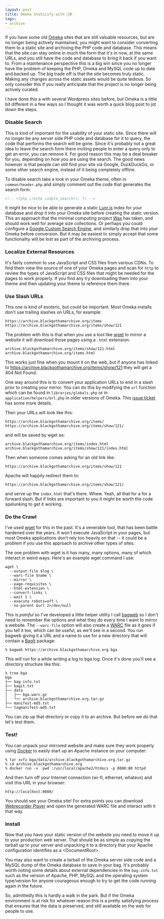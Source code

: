 ```yaml
---
layout: post
title: Omeka Staticify with 👜🕸
tags:
- archive
---
```


If you have some old [Omeka] sites that are still valuable resources, but are no
longer being actively maintained, you might want to consider converting them to
a static site and archiving the PHP code and database. This means that the site
can stay online in much the form that it's in now, at the same URLs, and you
still have the code and database to bring it back if you want to. From a
maintenance perspective this is a big win since you no longer have the problem
of keeping the PHP, Omeka and MySQL code up to date and backed up. The big trade
off is that the site becomes truly static.  Making any changes across the static
assets would be quite tedious. So only consider this if you really anticipate
that the project is no longer being actively curated.

I have done this a with several Wordpress sites before, but Omeka is a little
bit different in a few ways so I thought it was worth a quick blog post to jot
down the steps.

### Disable Search

This is kind of important for the usability of your static site. Since there
will no longer be any server side PHP code and database for it to query, the
code that performs the search will be gone. Since it's probably not a great idea
to leave the search form there inviting people to enter a query only to get an
error, you can remove it. For good reason this may be a deal breaker for you,
depending on how you are using the search. The good news however is that people
can still find your site via Google, DuckDuckGo, or some other search engine,
instead of it being completely offline.

To disable search take a look in your Omeka theme, often in `common/header.php`
and simply comment out the code that generates the search form:

```html
<!-- <?php //echo simple_search(); ?> -->
```

It might be nice to be able to generate a static [Lunr.js] index for your
database and drop it into your Omeka site before creating the static version.
This an approach that the minimal computing project [Wax] has taken, and should
work well for average size collections. Or perhaps you could configure a [Google
Custom Search Engine], and similarly drop that into your Omeka before
conversion. But it may be easiest to simply accept that some functionality will
be lost as part of the archiving process.

### Localize External Resources

It's fairly common to use JavaScript and CSS files from various CDNs. To find
them view the source of one of your Omeka pages and scan for `http` to review
the types of JavaScript and CSS files that might be needed for the pages to work
properly.  If you find any try downloading them into your theme and then
updating your theme to reference them there.

### Use Slash URLs

This one is kind of esoteric, but could be important. Most Omeka installs don't
use trailing slashes on URLs, for example:

```text
https://archive.blackgothamarchive.org/items
https://archive.blackgothamarchive.org/items/show/121
```

The problem with this is that when you use a tool like [wget] to mirror a
website it will download those pages using a `.html` extension:

```text
archive.blackgothamarchive.org/items/show/121.html
archive.blackgothamarchive.org/items.html
```

This works just fine when you mount it on the web, but if anyone has linked to
https://archive.blackgothamarchive.org/items/show/121 they will get a 404 Not
Found.

One way around this is to convert your application URLs to end in a slash prior
to creating your mirror. You can do this by modifying the `url` function which
can be found in `libraries/globals.php` or in `application/helpers/Url.php` in
older versions of Omeka. This [issue ticket] has some more details.

Then your URLs will look like this:

```text
https://archive.blackgothamarchive.org/items/
https://archive.blackgothamarchive.org/items/show/121/
```

and will be saved by wget as:

```
archive.blackgothamarchive.org/items/index.html
archive.blackgothamarchive.org/items/show/121/index.html
```

Then when someone comes asking for an old link like:

```text
https://archive.blackgothamarchive.org/items/show/121
```

Apache will happily redirect them to:

```text
https://archive.blackgothamarchive.org/items/show/121/
```

and serve up the `index.html` that's there. Whew. Yeah, all that for a for a
forward slash. But if links are important to you it might be worth the code
spelunking to get it working.

### Do the Crawl

I've used [wget] for this in the past. It's a venerable tool, that has been
battle hardened over the years. It won't execute JavaScript in your pages, but
most Omeka applications don't rely too heavily on that -- it could be a problem
if you use this approach to archive other types of sites.

The one problem with wget is it has many, many options, many of which interact
in weird ways. Here's an example wget command I use:

```text
wget \
  --output-file $log \
  --warc-file $name \
  --mirror \
  --page-requisites \
  --html-extension \
  --convert-links \
  --wait 1 \
  --execute robots=off \
  --no-parent $url 2>/dev/null
```

This is *painful* so I've developed a little helper utility I call [bagweb] so I
don't need to remember the options and what they do every time I want to mirror
a website. The `--warc-file` option will also create a [WARC] file as it goes if
you tell it too, which can be useful, as we'll see in a second. You run bagweb
giving it a URL and a name to use for a new directory that will contain a
[BagIt] package:

```text
% bagweb https://archive.blackgothamarchive.org bga
```

This will run for a while writing a log to bga.log. Once it's done you'll see a
directory structure like this:

```text
% tree bga
bga
├── bag-info.txt
├── bagit.txt
├── data
│   ├── bga.warc.gz
│   └── archive.blackgothamarchive.org.tar.gz
├── manifest-md5.txt
└── tagmanifest-md5.txt
```

You can zip up that directory or copy it to an archive. But before we do that let's test them.

### Test!

You can unpack your mirrored website and make sure they work properly using
[Docker] to easily start up an Apache instance on your computer:

```text
% tar xvfz bga/data/archive.blackgothamarchive.org.tar.gz
% cd archive.blackgothamarchive.org
% docker run -v `pwd`:/usr/local/apache2/htdocs -p 8080:80 httpd
```

And then turn off your Internet connection (wi-fi, ethernet, whatevs) and visit this URL in your browser:

```text
http://localhost:8080/
```

You should see your Omeka site! For extra points you can download 
[Webrecorder Player] and open the generated WARC file and interact with it that way.

### Install

Now that you have your static version of the website you need to move it up to
your production web server. That should be as simple as copying the tarball up
to your server and unpacking it to a directory that your Apache configuration
identifies as a &lt;DocumentRoot&gt;.

You may also want to create a tarball of the Omeka server side code and a MySQL
dump of the Omeka database to save in your bag. It's probably worth noting some
details about external dependencies in the `bag-info.txt` such as the version
of Apache, PHP, MySQL and the operating system type/version for anyone
courageous enough to try to get the code running again in the future.

So, admittedly this is hardly a walk in the park. But if the Omeka environment
is at risk for whatever reason this is a pretty satisfying process that ensures
that the data is preserved, and still available on the web for people to use.

[Omeka]: https://omeka.org/
[Wax]: https://minicomp.github.io/wax/
[Lunr.js]: https://lunrjs.com/
[Google Custom Search Engine]: https://cse.google.com/cse/
[issue ticket]: https://github.com/omeka/Omeka/issues/862
[bagweb]: https://github.com/edsu/bagweb/
[wget]: https://www.gnu.org/software/wget/
[Webrecorder Player]: https://github.com/webrecorder/webrecorderplayer-electron#readme
[WARC]: https://en.wikipedia.org/wiki/Web_ARChive
[BagIt]: https://en.wikipedia.org/wiki/BagIt
[Docker]: https://www.docker.com/
